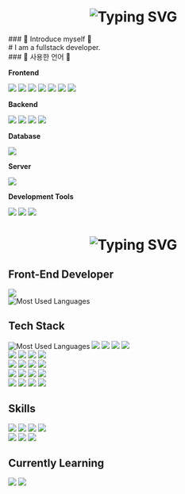<div>
<h1 align='center'> 
    <img src="https://readme-typing-svg.herokuapp.com?font=Dancing+Script&color=a190b6&size=45&height=80&vCenter=true&center=true&pause=1000&lines=OverCome+Challenging!" alt="Typing SVG" />
  </h1>
</div>
### 🔨 Introduce myself 🔨
<div align='left' style="right:10px">
        # I am a fullstack developer.
</div>
### 🔨 사용한 언어 🔨
<div>
    <!-- Frontend -->
    <p><strong>Frontend</strong></p>
    <div>
        <img src="https://img.shields.io/badge/html5-E34F26?style=for-the-badge&logo=html5&logoColor=white"> 
        <img src="https://img.shields.io/badge/css-1572B6?style=for-the-badge&logo=css3&logoColor=white"> 
        <img src="https://img.shields.io/badge/javascript-F7DF1E?style=for-the-badge&logo=javascript&logoColor=black"> 
        <img src="https://img.shields.io/badge/jquery-0769AD?style=for-the-badge&logo=jquery&logoColor=white"> 
        <img src="https://img.shields.io/badge/bootstrap-7952B3?style=for-the-badge&logo=bootstrap&logoColor=white">
        <img src="https://img.shields.io/badge/tailwindcss-06B6D4?style=for-the-badge&logo=tailwindcss&logoColor=white">
        <img src="https://img.shields.io/badge/Yii Framework-1e6887?style=for-the-badge">
    </div>
    <!-- Backend -->
    <p><strong>Backend</strong></p>
    <div>
        <img src="https://img.shields.io/badge/python-3776AB?style=for-the-badge&logo=python&logoColor=white"> 
        <img src="https://img.shields.io/badge/django-092E20?style=for-the-badge&logo=django"> 
        <img src="https://img.shields.io/badge/php-777BB4?style=for-the-badge&logo=php&logoColor=white"> 
        <img src="https://img.shields.io/badge/codeigniter-EF4223?style=for-the-badge&logo=codeigniter&logoColor=white"> 
    </div>
    <!-- Database -->
    <p><strong>Database</strong></p>
    <div>
        <img src="https://img.shields.io/badge/mysql-4479A1?style=for-the-badge&logo=mysql&logoColor=white"> 
    </div>
    <!-- Server -->
    <p><strong>Server</strong></p>
    <div>
        <img src="https://img.shields.io/badge/linux-FCC624?style=for-the-badge&logo=linux&logoColor=black">
    </div>
    <!-- Development Tools -->
    <p><strong>Development Tools</strong></p>
    <div>
        <img src="https://img.shields.io/badge/visualstudiocode-007ACC?style=for-the-badge&logo=visualstudiocode&logoColor=white">
        <img src="https://img.shields.io/badge/dbeaver-gray?style=for-the-badge">
        <img src="https://img.shields.io/badge/filezilla-BF0000?style=for-the-badge&logo=filezilla&logoColor=white">
    </div>
</div>

</div>
<div>
  <h1 align='center'> 
    <img src="https://readme-typing-svg.herokuapp.com?font=Dancing+Script&color=a190b6&size=45&height=80&vCenter=true&center=true&pause=1000&lines=OverCome+Challenging!" alt="Typing SVG" />
  </h1>
  <h2 style="margin-right=30">Front-End Developer</h2>

  <a href="https://kabinny.github.io/" target="_blank">
    <img src="https://img.shields.io/badge/BLOG-a190b6?style=flat-square&logo=Github&logoColor=white"/>
  </a>
  
  <br />
  <div>
  <img src='https://github-readme-stats-sigma-five.vercel.app/api/top-langs/?username=leeminju&layout=compact&bg_color=30,E55D87,5FC3E4&title_color=fff&text_color=fff' alt='Most Used Languages' />
  </div>
  
  <h2>Tech Stack</h2>
  <div>
           <img src='https://github-readme-stats-sigma-five.vercel.app/api/top-langs/?username=leeminju&layout=compact&bg_color=30,E55D87,5FC3E4&title_color=fff&text_color=fff' alt='Most Used Languages' />
    <img src="https://img.shields.io/badge/HTML5-E55D87?style=flat-square&logo=HTML5&logoColor=white"/>
    <img src="https://img.shields.io/badge/CSS3-b87fa6?style=flat-square&logo=CSS3&logoColor=white"/>
    <img src="https://img.shields.io/badge/CSSModules-8f9fc3?style=flat-square&logo=CSSModules&logoColor=white"/>
    <img src="https://img.shields.io/badge/SCSS-5FC3E4?style=flat-square&logo=Sass&logoColor=white"/> <br />
    <img src="https://img.shields.io/badge/JavaScript-E55D87?style=flat-square&logo=JavaScript&logoColor=white"/>
    <img src="https://img.shields.io/badge/React-b87fa6?style=flat-square&logo=React&logoColor=white"/>
    <img src="https://img.shields.io/badge/Recoil-8f9fc3?style=flat-square&logo=React&logoColor=white"/>
    <img src="https://img.shields.io/badge/Gatsby-5FC3E4?style=flat-square&logo=Gatsby&logoColor=white"/>  <br />
    <img src="https://img.shields.io/badge/Vue.js-E55D87?style=flat-square&logo=Vue.js&logoColor=white"/>
    <img src="https://img.shields.io/badge/Vuetify-b87fa6?style=flat-square&logo=Vuetify&logoColor=white"/> 
    <img src="https://img.shields.io/badge/Vuex-8f9fc3?style=flat-square&logo=Vue.js&logoColor=white"/>
    <img src="https://img.shields.io/badge/TailwindCSS-5FC3E4?style=flat-square&logo=TailwindCSS&logoColor=white"/> <br />
    <img src="https://img.shields.io/badge/FontAwesome-E55D87?style=flat-square&logo=FontAwesome&logoColor=white"/> 
    <img src="https://img.shields.io/badge/ChakraUI-b87fa6?style=flat-square&logo=ChakraUI&logoColor=white"/>
    <img src="https://img.shields.io/badge/Axios-8f9fc3?style=flat-square&logo=Axios&logoColor=white"/>
    <img src="https://img.shields.io/badge/Git-5FC3E4?style=flat-square&logo=Git&logoColor=white"/> <br />
    <img src="https://img.shields.io/badge/SVN-E55D87?style=flat-square&logo=Subversion&logoColor=white"/> 
    <img src="https://img.shields.io/badge/Jekyll-b87fa6?style=flat-square&logo=Jekyll&logoColor=white"/>
    <img src="https://img.shields.io/badge/VSCode-8f9fc3?style=flat-square&logo=VisualStudioCode&logoColor=white"/>
    <img src="https://img.shields.io/badge/Markdown-5FC3E4?style=flat-square&logo=Markdown&logoColor=white"/>
  </div>

  <h2>Skills</h2>
  <div>
    <img src="https://img.shields.io/badge/Photoshop-E55D87?style=flat-square&logo=AdobePhotoshop&logoColor=white"/>
    <img src="https://img.shields.io/badge/Illustrator-b87fa6?style=flat-square&logo=AdobeIllustrator&logoColor=white"/>
    <img src="https://img.shields.io/badge/XD-8f9fc3?style=flat-square&logo=AdobeXD&logoColor=white"/>
    <img src="https://img.shields.io/badge/Figma-5FC3E4?style=flat-square&logo=Figma&logoColor=white"/> <br />
    <img src="https://img.shields.io/badge/Notion-b87fa6?style=flat-square&logo=Notion&logoColor=white"/> 
    <img src="https://img.shields.io/badge/Obsidian-a190b6?style=flat-square&logo=Obsidian&logoColor=white"/>
    <img src="https://img.shields.io/badge/Slack-82a8cb?style=flat-square&logo=Slack&logoColor=white"/>
  </div>

  <h2>Currently Learning</h2>
  <img src="https://img.shields.io/badge/TypeScript-c079a1?style=flat-square&logo=TypeScript&logoColor=white"/>
  <img src="https://img.shields.io/badge/Storybook-82a8cb?style=flat-square&logo=Storybook&logoColor=white"/>

</div>
